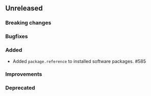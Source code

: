 <!-- When adding an entry to the Changelog:
- Please follow the Keep a Changelog: http://keepachangelog.com/ guidelines.
- Please insert your changelog line ordered by PR ID.
Thanks, you're awesome :-) -->

## Unreleased

### Breaking changes

### Bugfixes

### Added
* Added `package.reference` to installed software packages. #585

### Improvements

### Deprecated


<!-- All empty sections:

## Unreleased

### Breaking changes

### Bugfixes

### Added

### Improvements

### Deprecated

-->
